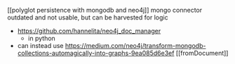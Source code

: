 [[polyglot persistence with mongodb and neo4j]]
mongo connector outdated and not usable, but can be harvested for logic
- https://github.com/hannelita/neo4j_doc_manager
	- in python
- can instead use https://medium.com/neo4j/transform-mongodb-collections-automagically-into-graphs-9ea085d6e3ef [[fromDocument]]